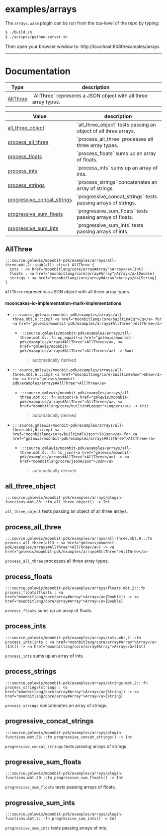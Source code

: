 # examples/arrays

The `arrays.wasm` plugin can be run from the top-level of the repo by
typing:

```bash
$ ./build.sh
$ ./scripts/python-server.sh
```

Then open your browser window to:
http://localhost:8080/examples/arrays

---
# Documentation
|Type|description|
|---|---|
|[AllThree](#AllThree)| \`AllThree\` represents a JSON object with all three array types.|

|Value|description|
|---|---|
|[all\_three\_object](#all_three_object)| \`all\_three\_object\` tests passing an object of all three arrays.|
|[process\_all\_three](#process_all_three)| \`process\_all\_three\` processes all three array types.|
|[process\_floats](#process_floats)| \`process\_floats\` sums up an array of floats.|
|[process\_ints](#process_ints)| \`process\_ints\` sums up an array of ints.|
|[process\_strings](#process_strings)| \`process\_strings\` concatenates an array of strings.|
|[progressive\_concat\_strings](#progressive_concat_strings)| \`progressive\_concat\_strings\` tests passing arrays of strings.|
|[progressive\_sum\_floats](#progressive_sum_floats)| \`progressive\_sum\_floats\` tests passing arrays of floats.|
|[progressive\_sum\_ints](#progressive_sum_ints)| \`progressive\_sum\_ints\` tests passing arrays of ints.|

## AllThree

```moonbit
:::source,gmlewis/moonbit-pdk/examples/arrays/all-three.mbt,2:::pub(all) struct AllThree {
  ints : <a href="moonbitlang/core/array#Array">Array</a>[Int]
  floats : <a href="moonbitlang/core/array#Array">Array</a>[Double]
  strings : <a href="moonbitlang/core/array#Array">Array</a>[String]
}
```
 `AllThree` represents a JSON object with all three array types.

#### mooncakes-io-implementation-mark-Implementations
- ```moonbit
  :::source,gmlewis/moonbit-pdk/examples/arrays/all-three.mbt,6:::impl <a href="moonbitlang/core/builtin#Eq">Eq</a> for <a href="gmlewis/moonbit-pdk/examples/arrays#AllThree">AllThree</a>
  ```
  > 
  * ```moonbit
    :::source,gmlewis/moonbit-pdk/examples/arrays/all-three.mbt,6:::fn op_equal(<a href="gmlewis/moonbit-pdk/examples/arrays#AllThree">AllThree</a>, <a href="gmlewis/moonbit-pdk/examples/arrays#AllThree">AllThree</a>) -> Bool
    ```
    > automatically derived
- ```moonbit
  :::source,gmlewis/moonbit-pdk/examples/arrays/all-three.mbt,6:::impl <a href="moonbitlang/core/builtin#Show">Show</a> for <a href="gmlewis/moonbit-pdk/examples/arrays#AllThree">AllThree</a>
  ```
  > 
  * ```moonbit
    :::source,gmlewis/moonbit-pdk/examples/arrays/all-three.mbt,6:::fn output(<a href="gmlewis/moonbit-pdk/examples/arrays#AllThree">AllThree</a>, <a href="moonbitlang/core/builtin#Logger">Logger</a>) -> Unit
    ```
    > automatically derived
- ```moonbit
  :::source,gmlewis/moonbit-pdk/examples/arrays/all-three.mbt,6:::impl <a href="moonbitlang/core/builtin#ToJson">ToJson</a> for <a href="gmlewis/moonbit-pdk/examples/arrays#AllThree">AllThree</a>
  ```
  > 
  * ```moonbit
    :::source,gmlewis/moonbit-pdk/examples/arrays/all-three.mbt,6:::fn to_json(<a href="gmlewis/moonbit-pdk/examples/arrays#AllThree">AllThree</a>) -> <a href="moonbitlang/core/json#Json">Json</a>
    ```
    > automatically derived

## all\_three\_object

```moonbit
:::source,gmlewis/moonbit-pdk/examples/arrays/plugin-functions.mbt,83:::fn all_three_object() -> Int
```
 `all_three_object` tests passing an object of all three arrays.

## process\_all\_three

```moonbit
:::source,gmlewis/moonbit-pdk/examples/arrays/all-three.mbt,9:::fn process_all_three(all3 : <a href="gmlewis/moonbit-pdk/examples/arrays#AllThree">AllThree</a>) -> <a href="gmlewis/moonbit-pdk/examples/arrays#AllThree">AllThree</a>
```
 `process_all_three` processes all three array types.

## process\_floats

```moonbit
:::source,gmlewis/moonbit-pdk/examples/arrays/floats.mbt,2:::fn process_floats(floats : <a href="moonbitlang/core/array#Array">Array</a>[Double]) -> <a href="moonbitlang/core/array#Array">Array</a>[Double]
```
 `process_floats` sums up an array of floats.

## process\_ints

```moonbit
:::source,gmlewis/moonbit-pdk/examples/arrays/ints.mbt,2:::fn process_ints(ints : <a href="moonbitlang/core/array#Array">Array</a>[Int]) -> <a href="moonbitlang/core/array#Array">Array</a>[Int]
```
 `process_ints` sums up an array of ints.

## process\_strings

```moonbit
:::source,gmlewis/moonbit-pdk/examples/arrays/strings.mbt,2:::fn process_strings(strings : <a href="moonbitlang/core/array#Array">Array</a>[String]) -> <a href="moonbitlang/core/array#Array">Array</a>[String]
```
 `process_strings` concatenates an array of strings.

## progressive\_concat\_strings

```moonbit
:::source,gmlewis/moonbit-pdk/examples/arrays/plugin-functions.mbt,56:::fn progressive_concat_strings() -> Int
```
 `progressive_concat_strings` tests passing arrays of strings.

## progressive\_sum\_floats

```moonbit
:::source,gmlewis/moonbit-pdk/examples/arrays/plugin-functions.mbt,29:::fn progressive_sum_floats() -> Int
```
 `progressive_sum_floats` tests passing arrays of floats.

## progressive\_sum\_ints

```moonbit
:::source,gmlewis/moonbit-pdk/examples/arrays/plugin-functions.mbt,2:::fn progressive_sum_ints() -> Int
```
 `progressive_sum_ints` tests passing arrays of ints.
